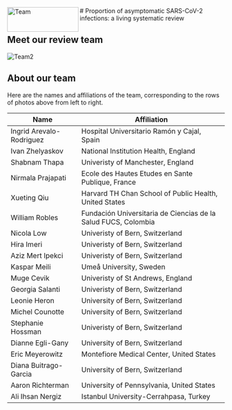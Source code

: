 <img align="left" width="165" height="57" src="https://zika.ispm.unibe.ch/COVID19/Logo_COAP.jpg" alt="Team">
# Proportion of asymptomatic SARS-CoV-2 infections: a living systematic review


## Meet our review team

<img src="https://zika.ispm.unibe.ch/COVID19/collageasymptomatics.jpg" alt="Team2">


## About our team

Here are the names and affiliations of the team, corresponding to the rows of photos above from left to right. 

|          Name            |                Affiliation                                             |
|--------------------------|------------------------------------------------------------------------|
| Ingrid Arevalo-Rodriguez | Hospital Universitario Ramón y Cajal, Spain                            |
| Ivan Zhelyaskov          | National Institution Health, England                                   |  
| Shabnam Thapa            | Univeristy of Manchester, England                                      |
| Nirmala Prajapati        | Ecole des Hautes Etudes en Sante Publique, France                      | 
| Xueting Qiu              | Harvard TH Chan School of Public Health, United States                 |
| William Robles           | Fundación Universitaria de Ciencias de la Salud FUCS, Colombia         |
| Nicola Low               | Univeristy of Bern, Switzerland                                        | 
| Hira Imeri               | Univeristy of Bern, Switzerland                                        |
| Aziz Mert Ipekci         | Univeristy of Bern, Switzerland                                        |
| Kaspar Meili             | Umeå University, Sweden                                                |
| Muge Cevik               | Univeristy of St Andrews, England                                      |
| Georgia Salanti          | Univeristy of Bern, Switzerland                                        |
| Leonie Heron             | University of Bern, Switzerland                                        |
| Michel Counotte          | University of Bern, Switzerland                                        | 
| Stephanie Hossman        | Univeristy of Bern, Switzerland                                        |
| Dianne Egli-Gany         | University of Bern, Switzerland                                        |
| Eric Meyerowitz          | Montefiore Medical Center, United States                               |
| Diana Buitrago-Garcia    | University of Bern, Switzerland                                        |
| Aaron Richterman         | University of Pennsylvania, United States                              |
| Ali Ihsan Nergiz         | Istanbul University-Cerrahpasa, Turkey                                 |
